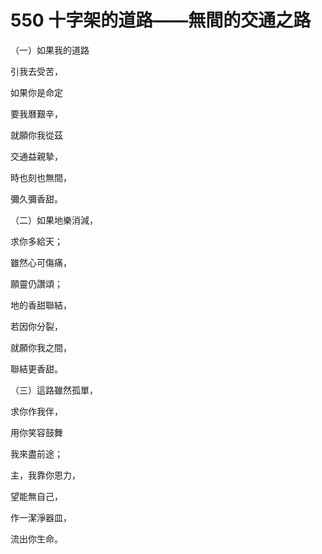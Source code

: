# 550 十字架的道路——無間的交通之路

（一）如果我的道路

引我去受苦，

如果你是命定

要我曆艱辛，

就願你我從茲

交通益親摯，

時也刻也無間，

彌久彌香甜。

（二）如果地樂消減，

求你多給天；

雖然心可傷痛，

願靈仍讚頌；

地的香甜聯結，

若因你分裂，

就願你我之間，

聯結更香甜。

（三）這路雖然孤單，

求你作我伴，

用你笑容鼓舞

我來盡前途；

主，我靠你恩力，

望能無自己，

作一潔淨器皿，

流出你生命。

